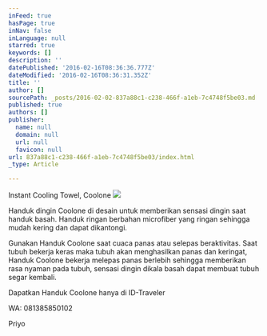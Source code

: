 ```yaml
---
inFeed: true
hasPage: true
inNav: false
inLanguage: null
starred: true
keywords: []
description: ''
datePublished: '2016-02-16T08:36:36.777Z'
dateModified: '2016-02-16T08:36:31.352Z'
title: ''
author: []
sourcePath: _posts/2016-02-02-837a88c1-c238-466f-a1eb-7c4748f5be03.md
published: true
authors: []
publisher:
  name: null
  domain: null
  url: null
  favicon: null
url: 837a88c1-c238-466f-a1eb-7c4748f5be03/index.html
_type: Article

---
```

Instant Cooling Towel, Coolone
![](https://the-grid-user-content.s3-us-west-2.amazonaws.com/7fd985bf-6ed6-45e1-ae6f-a76c5bc848c0.jpg)

Handuk dingin Coolone di desain untuk memberikan sensasi dingin saat handuk basah. Handuk ringan berbahan microfiber yang ringan sehingga mudah kering dan dapat dikantongi.

Gunakan Handuk Coolone saat cuaca panas atau selepas beraktivitas. Saat tubuh bekerja keras maka tubuh akan menghasilkan panas dan keringat, Handuk Coolone bekerja melepas panas berlebih sehingga memberikan rasa nyaman pada tubuh, sensasi dingin dikala basah dapat membuat tubuh segar kembali.

Dapatkan Handuk Coolone hanya di ID-Traveler

WA: 081385850102

Priyo
